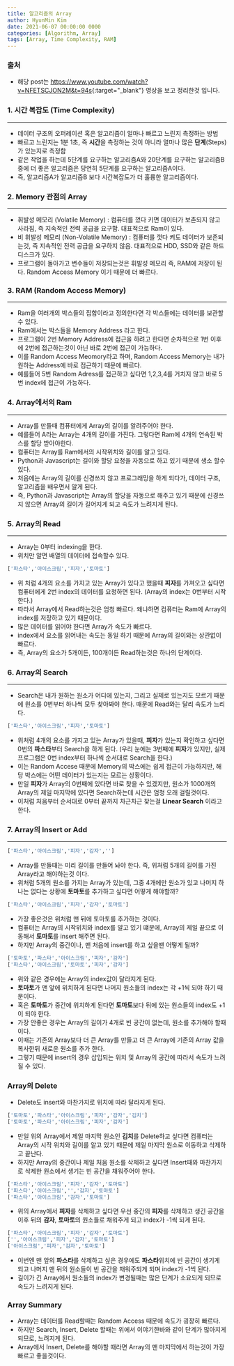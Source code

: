 ```yaml
---
title: 알고리즘의 Array
author: HyunMin Kim
date: 2021-06-07 00:00:00 0000
categories: [Algorithm, Array]
tags: [Array, Time Complexity, RAM]
---
```



### 출처
- 해당 post는 <https://www.youtube.com/watch?v=NFETSCJON2M&t=94s>{:target="_blank"} 영상을 보고 정리한것 입니다.

### 1. 시간 복잡도 (Time Complexity)
---
- 데이터 구조의 오퍼레이션 혹은 알고리즘이 얼마나 빠르고 느린지 측정하는 방법
- 빠르고 느린지는 1분 1초, 즉 **시간**을 측정하는 것이 아니라 얼마나 많은 **단계**(Steps)가 있는지로 측정함
- 같은 작업을 하는데 5단계를 요구하는 알고리즘A와 20단계를 요구하는 알고리즘B 중에 더 좋은 알고리즘은 당연히 5단계를 요구하는 알고리즘A이다.
- 즉, 알고리즘A가 알고리즘B 보다 시간복잡도가 더 훌륭한 알고리즘이다.

### 2. Memory 관점의 Array
---
- 휘발성 메모리 (Volatile Memory) : 컴퓨터를 껐다 키면 데이터가 보존되지 않고 사라짐, 즉 지속적인 전력 공급을 요구함. 대표적으로 Ram이 있다.
- 비 휘발성 메모리 (Non-Volatile Memory) : 컴퓨터를 껏다 켜도 데이터가 보존되는것, 즉 지속적인 전력 공급을 요구하지 않음. 대표적으로 HDD, SSD와 같은 하드디스크가 있다.
- 프로그램이 돌아가고 변수들이 저장되는것은 휘발성 메모리 즉, RAM에 저장이 된다. Random Access Memory 이기 때문에 더 빠르다.

### 3. RAM (Random Access Memory)
---
- Ram을 여러개의 박스들의 집합이라고 정의한다면 각 박스들에는 데이터를 보관할수 있다.
- Ram에서는 박스들을 Memory Address 라고 한다.
- 프로그램이 2번 Memory Address에 접근을 하려고 한다면 순차적으로 1번 이후에 2번에 접근하는것이 아닌 바로 2번에 접근이 가능하다.
- 이를 Random Access Meomory라고 하며, Random Access Memory는 내가 원하는 Address에 바로 접근하기 때문에 빠르다.
- 예를들어 5번 Random Adress를 접근하고 싶다면 1,2,3,4를 거치지 않고 바로 5번 index에 접근이 가능하다.

### 4. Array에서의 Ram
---
- Array를 만들때 컴퓨터에게 Array의 길이를 알려주어야 한다. 
- 예를들어 A라는 Array는 4개의 길이를 가진다. 그렇다면 Ram에 4개의 연속된 박스를 할당 받아야한다.
- 컴퓨터는 Array를 Ram에서의 시작위치와 길이를 알고 있다.
- Python과 Javascript는 길이와 할당 요청을 자동으로 하고 있기 때문에 생소 할수 있다.
- 처음에는 Array의 길이를 신경쓰지 않고 프로그래밍을 하게 되다가, 데이터 구조, 알고리즘을 배우면서 알게 된다.
- 즉, Python과 Javascript는 Array의 할당을 자동으로 해주고 있기 때문에 신경쓰지 않으면 Array의 길이가 길어지게 되고 속도가 느려지게 된다.


### 5. Array의 Read
---
- Array는 0부터 indexing을 한다.
- 위치만 알면 배열의 데이터에 접속할수 있다.

```python
['파스타','아이스크림','피자','토마토']
```

- 위 처럼 4개의 요소를 가지고 있는 Array가 있다고 했을때 **피자**를 가져오고 싶다면 컴퓨터에게 2번 index의 데이터를 요청하면 된다. (Array의 index는 0번부터 시작한다.)
- 따라서 Array에서 Read하는것은 엄청 빠르다. 왜냐하면 컴퓨터는 Ram에 Array의 index를 저장하고 있기 때문이다.
- 많은 데이터를 읽어야 한다면 Array가 속도가 빠르다.
- index에서 요소를 읽어내는 속도는 동일 하기 때문에 Array의 길이와는 상관없이 빠르다.
- 즉, Array의 요소가 5개이든, 100개이든 Read하는것은 하나의 단계이다.

### 6. Array의 Search
---
- Search은 내가 원하는 원소가 어디에 있는지, 그리고 실제로 있는지도 모르기 때문에 원소를 0번부터 하나씩 모두 찾아봐야 한다. 때문에 Read와는 달리 속도가 느리다.

```python
['파스타','아이스크림','피자','토마토']
```

- 위처럼 4개의 요소를 가지고 있는 Array가 있을때, **피자**가 있는지 확인하고 싶다면 0번의 **파스타**부터 Search을 하게 된다. (우리 눈에는 3번째에 **피자**가 있지만,  실제 프로그램은 0번 index부터 하나씩 순서대로 Search을 한다.)
- 이는 Random Accese 때문에 Memory의 박스에는 쉽게 접근이 가능하지만, 해당 박스에는 어떤 데이터가 있는지는 모르는 상황이다.
- 만일 **피자**가 Array의 0번째에 있다면 바로 찾을 수 있겠지만, 원소가 1000개의 Array의 제일 마지막에 있다면 Search하는데 시간은 엄청 오래 걸릴것이다.
- 이처럼 처음부터 순서대로 0부터 끝까지 차근차근 찾는걸 **Linear Search** 이라고 한다.

### 7. Array의 Insert or Add
---

```python
['파스타','아이스크림','피자','감자','']
```
- Array를 만들때는 미리 길이를 만들어 놔야 한다. 즉, 위처럼 5개의 길이를 가진 Array라고 해야하는것 이다.
- 위처럼 5개의 원소를 가지는 Array가 있는데, 그중 4개에만 원소가 있고 나머지 하나는 없다는 상황에 **토마토**를 추가하고 싶다면 어떻게 해야할까?

```python
['파스타','아이스크림','피자','감자','토마토']
```

- 가장 좋은것은 위처럼 맨 뒤에 토마토를 추가하는 것이다.
- 컴퓨터는 Array의 시작위치와 index를 알고 있기 떄문에, Array의 제일 끝으로 이동해서 **토마토**를 insert 해주면 된다.
- 하지만 Array의 중간이나, 맨 처음에 insert를 하고 싶을땐 어떻게 될까?

```python
['토마토','파스타','아이스크림','피자','감자']
['파스타','아이스크림','토마토','피자','감자']
```

- 위와 같은 경우에는 Array의 index값이 달라지게 된다.
- **토마토**가 맨 앞에 위치하게 된다면 나머지 원소들의 index는 각 +1씩 되야 하기 때문이다.
- 혹은 **토마토**가 중간에 위치하게 된다면 **토마토**보다 뒤에 있는 원소들의 index도 +1이 되야 한다.
- 가장 안좋은 경우는 Array의 길이가 4개로 빈 공간이 없는데, 원소를 추가해야 할때이다.
- 이때는 기존의 Array보다 더 큰 Array를 만들고 더 큰 Array에 기존의 Array 값을 복사한뒤 새로운 원소를 추가 한다.
- 그렇기 때문에 insert의 경우 삽입되는 위치 및 Array의 공간에 따라서 속도가 느려질 수 있다.

### Array의 Delete
- Delete도 insert와 마찬가지로 위치에 따라 달라지게 된다.

```python
['토마토','파스타','아이스크림','피자','감자','김치']
['토마토','파스타','아이스크림','피자','감자']
```

- 만일 위의 Array에서 제일 마지막 원소인 **김치**를 Delete하고 싶다면 컴퓨터는 Array의 시작 위치와 길이를 알고 있기 때문에 제일 마지막 원소로 이동하고 삭제하고 끝난다.
- 하지만 Array의 중간이나 제일 처음 원소를 삭제하고 싶다면 Insert때와 마찬가지로 삭제한 원소에서 생기는 빈 공간을 채워주어야 한다.

```python
['파스타','아이스크림','피자','감자','토마토']
['파스타','아이스크림','','감자','토마토']
['파스타','아이스크림','감자','토마토']
```

- 위의 Array에서 **피자**를 삭제하고 싶다면 우선 중간의 **피자**를 삭제하고 생긴 공간을  이후 뒤의 **감자**, **토마토**의 원소들로 채워주게 되고 index가 -1씩 되게 된다.

```python
['파스타','아이스크림','피자','감자','토마토']
['','아이스크림','피자','감자','토마토']
['아이스크림','피자','감자','토마토']
```

- 이번엔 맨 앞의 **파스타**를 삭제하고 싶은 경우에도 **파스타**위치에 빈 공간이 생기게 되고 나머지 맨 뒤의 원소들이 빈 공간을 채워주되게 되며 index가 -1씩 된다.
- 길이가 긴 Array에서 원소들의 index가 변경될때는 많은 단계가 소요되게 되므로 속도가 느려지게 된다.

### Array Summary
- Array는 데이터를 Read할때는 Random Access 때문에 속도가 굉장히 빠르다.
- 하지만 Search, Insert, Delete 할때는 위에서 이야기한바와 같이 단계가 많아지게 되므로, 느려지게 된다.
- Array에서 Insert, Delete를 해야할 때라면 Array의 맨 마지막에서 하는것이 가장 빠르고 좋을것이다.
